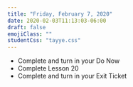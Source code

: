 ```yaml
---
title: "Friday, February 7, 2020"
date: 2020-02-03T11:13:03-06:00
draft: false
emojiClass: ""
studentCss: "tayye.css"
---
```


- Complete and turn in your Do Now
- Complete Lesson 20
- Complete and turn in your Exit Ticket